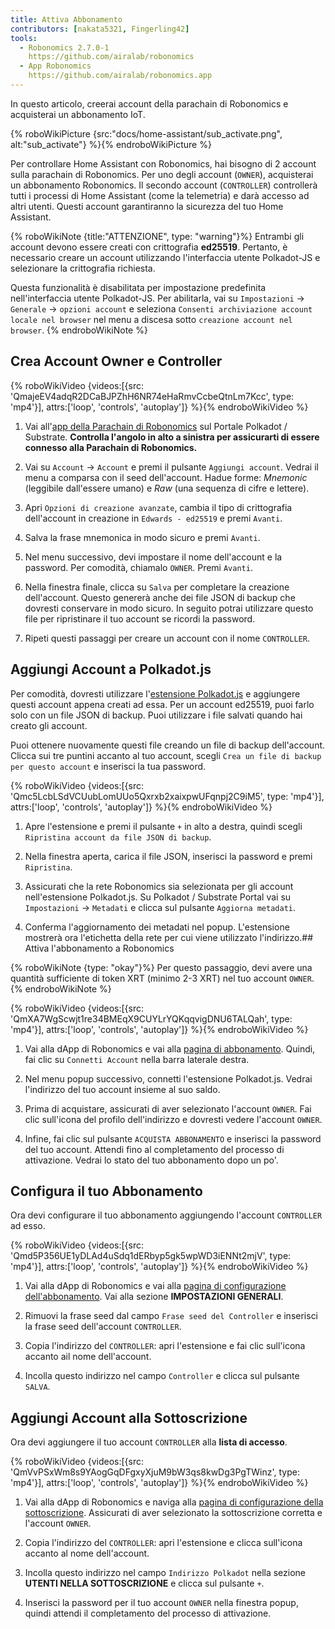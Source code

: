 ```yaml
---
title: Attiva Abbonamento
contributors: [nakata5321, Fingerling42]
tools:
  - Robonomics 2.7.0-1
    https://github.com/airalab/robonomics
  - App Robonomics
    https://github.com/airalab/robonomics.app
---
```


In questo articolo, creerai account della parachain di Robonomics e acquisterai un abbonamento IoT.

{% roboWikiPicture {src:"docs/home-assistant/sub_activate.png", alt:"sub_activate"} %}{% endroboWikiPicture %}

Per controllare Home Assistant con Robonomics, hai bisogno di 2 account sulla parachain di Robonomics. Per uno degli account (`OWNER`), acquisterai un abbonamento Robonomics. Il secondo account (`CONTROLLER`) controllerà tutti i processi di Home Assistant (come la telemetria) e darà accesso ad altri utenti. Questi account garantiranno la sicurezza del tuo Home Assistant.

{% roboWikiNote {title:"ATTENZIONE", type: "warning"}%}
Entrambi gli account devono essere creati con crittografia **ed25519**. Pertanto, è necessario creare un account utilizzando l'interfaccia utente Polkadot-JS e selezionare la crittografia richiesta.

Questa funzionalità è disabilitata per impostazione predefinita nell'interfaccia utente Polkadot-JS. Per abilitarla, vai su `Impostazioni` -> `Generale` -> `opzioni account` e seleziona `Consenti archiviazione account locale nel browser` nel menu a discesa sotto `creazione account nel browser`.
{% endroboWikiNote %}

## Crea Account Owner e Controller

{% roboWikiVideo {videos:[{src: 'QmajeEV4adqR2DCaBJPZhH6NR74eHaRmvCcbeQtnLm7Kcc', type: 'mp4'}], attrs:['loop', 'controls', 'autoplay']} %}{% endroboWikiVideo %}

1. Vai all'[app della Parachain di Robonomics](https://polkadot.js.org/apps/?rpc=wss%3A%2F%2Fkusama.rpc.robonomics.network%2F#/) sul Portale Polkadot / Substrate. **Controlla l'angolo in alto a sinistra per assicurarti di essere connesso alla Parachain di Robonomics.**

2. Vai su `Account` -> `Account` e premi il pulsante `Aggiungi account`. Vedrai il menu a comparsa con il seed dell'account. Hadue forme: *Mnemonic* (leggibile dall'essere umano) e *Raw* (una sequenza di cifre e lettere).

3. Apri `Opzioni di creazione avanzate`, cambia il tipo di crittografia dell'account in creazione in `Edwards - ed25519` e premi `Avanti`.

4. Salva la frase mnemonica in modo sicuro e premi `Avanti`.

5. Nel menu successivo, devi impostare il nome dell'account e la password. Per comodità, chiamalo `OWNER`. Premi `Avanti`.

6. Nella finestra finale, clicca su `Salva` per completare la creazione dell'account. Questo genererà anche dei file JSON di backup che dovresti conservare in modo sicuro. In seguito potrai utilizzare questo file per ripristinare il tuo account se ricordi la password.

7. Ripeti questi passaggi per creare un account con il nome `CONTROLLER`.


## Aggiungi Account a Polkadot.js

Per comodità, dovresti utilizzare l'[estensione Polkadot.js](https://polkadot.js.org/extension/) e aggiungere questi account appena creati ad essa. Per un account ed25519, puoi farlo solo con un file JSON di backup. Puoi utilizzare i file salvati quando hai creato gli account.

Puoi ottenere nuovamente questi file creando un file di backup dell'account. Clicca sui tre puntini accanto al tuo account, scegli `Crea un file di backup per questo account` e inserisci la tua password.

{% roboWikiVideo {videos:[{src: 'Qmc5LcbLSdVCUubLomUUo5Qxrxb2xaixpwUFqnpj2C9iM5', type: 'mp4'}], attrs:['loop', 'controls', 'autoplay']} %}{% endroboWikiVideo %}

1. Apre l'estensione e premi il pulsante `+` in alto a destra, quindi scegli `Ripristina account da file JSON di backup`.

2. Nella finestra aperta, carica il file JSON, inserisci la password e premi `Ripristina`.

3. Assicurati che la rete Robonomics sia selezionata per gli account nell'estensione Polkadot.js. Su Polkadot / Substrate Portal vai su `Impostazioni` -> `Metadati` e clicca sul pulsante `Aggiorna metadati`.

4. Conferma l'aggiornamento dei metadati nel popup. L'estensione mostrerà ora l'etichetta della rete per cui viene utilizzato l'indirizzo.## Attiva l'abbonamento a Robonomics

{% roboWikiNote {type: "okay"}%} Per questo passaggio, devi avere una quantità sufficiente di token XRT (minimo 2-3 XRT) nel tuo account `OWNER`. {% endroboWikiNote %}

{% roboWikiVideo {videos:[{src: 'QmXA7WgScwjt1re34BMEqX9CUYLrYQKqqvigDNU6TALQah', type: 'mp4'}], attrs:['loop', 'controls', 'autoplay']} %}{% endroboWikiVideo %}

1. Vai alla dApp di Robonomics e vai alla [pagina di abbonamento](https://robonomics.app/#/rws-buy). Quindi, fai clic su `Connetti Account` nella barra laterale destra.

2. Nel menu popup successivo, connetti l'estensione Polkadot.js. Vedrai l'indirizzo del tuo account insieme al suo saldo.

3. Prima di acquistare, assicurati di aver selezionato l'account `OWNER`. Fai clic sull'icona del profilo dell'indirizzo e dovresti vedere l'account `OWNER`.

4. Infine, fai clic sul pulsante `ACQUISTA ABBONAMENTO` e inserisci la password del tuo account. Attendi fino al completamento del processo di attivazione. Vedrai lo stato del tuo abbonamento dopo un po'.

## Configura il tuo Abbonamento

Ora devi configurare il tuo abbonamento aggiungendo l'account `CONTROLLER` ad esso.

{% roboWikiVideo {videos:[{src: 'Qmd5P356UE1yDLAd4uSdq1dERbyp5gk5wpWD3iENNt2mjV', type: 'mp4'}], attrs:['loop', 'controls', 'autoplay']} %}{% endroboWikiVideo %}

1. Vai alla dApp di Robonomics e vai alla [pagina di configurazione dell'abbonamento](https://robonomics.app/#/rws-setup). Vai alla sezione **IMPOSTAZIONI GENERALI**.

2. Rimuovi la frase seed dal campo `Frase seed del Controller` e inserisci la frase seed dell'account `CONTROLLER`.

3. Copia l'indirizzo del `CONTROLLER`: apri l'estensione e fai clic sull'icona accanto ail nome dell'account.

4. Incolla questo indirizzo nel campo `Controller` e clicca sul pulsante `SALVA`.

## Aggiungi Account alla Sottoscrizione

Ora devi aggiungere il tuo account `CONTROLLER` alla **lista di accesso**.

{% roboWikiVideo {videos:[{src: 'QmVvPSxWm8s9YAogGqDFgxyXjuM9bW3qs8kwDg3PgTWinz', type: 'mp4'}], attrs:['loop', 'controls', 'autoplay']} %}{% endroboWikiVideo %}

1. Vai alla dApp di Robonomics e naviga alla [pagina di configurazione della sottoscrizione](https://robonomics.app/#/rws-setup). Assicurati di aver selezionato la sottoscrizione corretta e l'account `OWNER`.

2. Copia l'indirizzo del `CONTROLLER`: apri l'estensione e clicca sull'icona accanto al nome dell'account.

3. Incolla questo indirizzo nel campo `Indirizzo Polkadot` nella sezione **UTENTI NELLA SOTTOSCRIZIONE** e clicca sul pulsante `+`.

4. Inserisci la password per il tuo account `OWNER` nella finestra popup, quindi attendi il completamento del processo di attivazione.